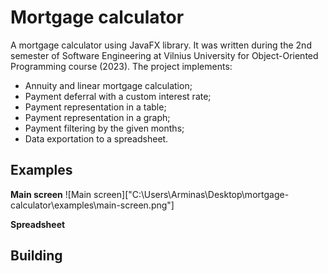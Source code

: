 # Mortgage calculator
A mortgage calculator using JavaFX library. It was written during the 2nd semester of Software Engineering at Vilnius University for Object-Oriented Programming course (2023). The project implements:
- Annuity and linear mortgage calculation;
- Payment deferral with a custom interest rate;
- Payment representation in a table;
- Payment representation in a graph;
- Payment filtering by the given months;
- Data exportation to a spreadsheet.

## Examples
**Main screen**
![Main screen]["C:\Users\Arminas\Desktop\mortgage-calculator\examples\main-screen.png"]

**Spreadsheet**

## Building